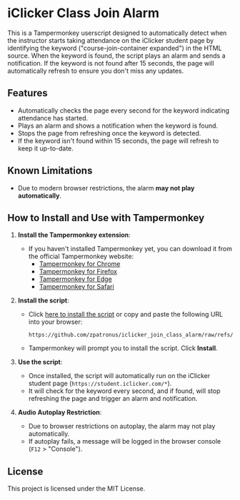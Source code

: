 # iClicker Class Join Alarm

This is a Tampermonkey userscript designed to automatically detect when the instructor starts taking attendance on the iClicker student page by identifying the keyword ("course-join-container expanded") in the HTML source. When the keyword is found, the script plays an alarm and sends a notification. If the keyword is not found after 15 seconds, the page will automatically refresh to ensure you don't miss any updates.

## Features

- Automatically checks the page every second for the keyword indicating attendance has started.
- Plays an alarm and shows a notification when the keyword is found.
- Stops the page from refreshing once the keyword is detected.
- If the keyword isn't found within 15 seconds, the page will refresh to keep it up-to-date.

## Known Limitations

- Due to modern browser restrictions, the alarm **may not play automatically**.

## How to Install and Use with Tampermonkey

1. **Install the Tampermonkey extension**:
   - If you haven't installed Tampermonkey yet, you can download it from the official Tampermonkey website:
     - [Tampermonkey for Chrome](https://chrome.google.com/webstore/detail/tampermonkey/dhdgffkkebhmkfjojejmpbldmpobfkfo)
     - [Tampermonkey for Firefox](https://addons.mozilla.org/en-US/firefox/addon/tampermonkey/)
     - [Tampermonkey for Edge](https://microsoftedge.microsoft.com/addons/detail/tampermonkey/ldjamemegdicckonechpmclldcipjlld)
     - [Tampermonkey for Safari](https://apps.apple.com/us/app/tampermonkey/id1482490089)
  
2. **Install the script**:
   - Click [here to install the script](https://github.com/zpatronus/iclicker_join_class_alarm/raw/refs/heads/main/iclicker_join_class_alarm.user.js) or copy and paste the following URL into your browser:

     ```
     https://github.com/zpatronus/iclicker_join_class_alarm/raw/refs/heads/main/iclicker_join_class_alarm.user.js
     ```

   - Tampermonkey will prompt you to install the script. Click **Install**.

3. **Use the script**:
   - Once installed, the script will automatically run on the iClicker student page (`https://student.iclicker.com/*`).
   - It will check for the keyword every second, and if found, will stop refreshing the page and trigger an alarm and notification.

4. **Audio Autoplay Restriction**:
   - Due to browser restrictions on autoplay, the alarm may not play automatically.
   - If autoplay fails, a message will be logged in the browser console (`F12` > "Console").

## License

This project is licensed under the MIT License.
